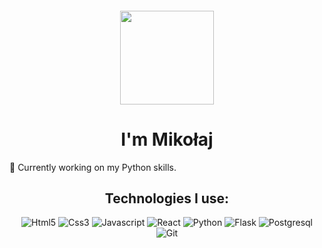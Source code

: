 
<h4 align="center"><img src="https://c.tenor.com/Bks2Si272y4AAAAd/obi-wan-kenobi-hello-there.gif" width="150px"> </h4>
<h1 align="center"> I'm Mikołaj</h1>

 🔭 Currently working on my Python skills.

<h2 align="center">Technologies I use:</h2>
<p align="center">
  <img alt="Html5" src="https://img.shields.io/badge/-HTML5-E34F26?style=flat-square&logo=html5&logoColor=white" />
  <img alt="Css3" src="https://img.shields.io/badge/-CSS3-1572B6?style=flat-square&logo=css3&logoColor=white"/>
  <img alt="Javascript" src="https://img.shields.io/badge/-Javascript-ECD53E?style=flat-square&logo=Javascript&logoColor=white" />
  <img alt="React" src="https://img.shields.io/badge/-React-61DBFB?style=flat-square&logo=React&logoColor=white" />
  <img alt="Python" src="https://img.shields.io/badge/-Python-2285b3?style=flat-square&logo=python&logoColor=white" />
  <img alt="Flask" src="https://img.shields.io/badge/-Flask-3b484c?style=flat-square&logo=Flask&logoColor=white" />
  <img alt="Postgresql" src="https://img.shields.io/badge/-Postgresql-247a9c?style=flat-square&logo=Postgresql&logoColor=white" />
  <img alt="Git" src="https://img.shields.io/badge/-Git-F05032?style=flat-square&logo=git&logoColor=white" />
</p>


